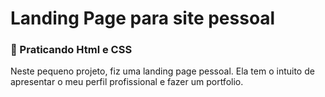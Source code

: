 # Landing Page para site pessoal
### 🌺 Praticando Html e CSS
Neste pequeno projeto, fiz uma landing page pessoal. Ela tem o intuito de apresentar o meu perfil profissional e fazer um portfolio.
